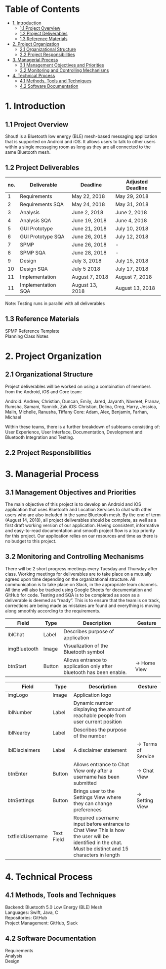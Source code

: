 # Table of Contents
- [1. Introduction](#1-introduction) 
   * [1.1 Project Overview](#11-project-overview)
   * [1.2 Project Deliverables](#12-project-deliverables)
   * [1.3 Reference Materials](#13-references)
- [2. Project Organization](#2-project-organization)
   * [2.1 Organizational Structure](#21-organizational-structure)  
   * [2.2 Project Responsibilities](#21-project-responsibilities)
- [3. Managerial Process](#3-managerial-process)
   * [3.1 Management Objectives and Priorities](#31-mgmt-objectives-priorities)
   * [3.2 Monitoring and Controlling Mechanisms](#32-monitor-control)
 - [4. Technical Process](#4-technical-process)
    * [4.1 Methods, Tools and Techniques](#41-methods-tools-techniques)
    * [4.2 Software Documentation](#42-software-documentation)
    
     
# 1. Introduction 

## 1.1 Project Overview

Shout! is a Bluetooth low energy (BLE) mesh-based messaging application that is supported on Android and iOS. It allows users to talk to other users within a single messaging room as long as they are all connected to the same Bluetooth mesh.

## 1.2 Project Deliverables

|no. | Deliverable | Deadline | Adjusted Deadline | 
| ----- | ---- | ----------- | ------- |
|1|Requirements| May 22, 2018| May 29, 2018|
|2|Requirements SQA| May 24, 2018| May 31, 2018|
|3|Analysis| June 2, 2018| June 2, 2018|
|4|Analysis SQA| June 19, 2018| June 4, 2018|
|5|GUI Prototype| June 21, 2018| July 10, 2018|
|6|GUI Prototype SQA| June 26, 2018| July 12, 2018|
|7|SPMP| June 26, 2018| - |
|8|SPMP SQA| June 28, 2018| - |
|9|Design| July 3, 2018| July 15, 2018|
|10|Design SQA| July 5 2018| July 17, 2018|
|11|Implementation| August 7, 2018| August 7, 2018|
|11|Implementation SQA| August 13, 2018| August 13, 2018|
Note: Testing runs in parallel with all deliverables


## 1.3 Reference Materials
SPMP Reference Template<br/>
Planning Class Notes


# 2. Project Organization
## 2.1 Organizational Structure
Project deliverables will be worked on using a combination of members from the Android, iOS and Core team:

Android: Andrew, Christian, Duncan, Emily, Jared, Jayanth, Navreet, Pranav, Rumsha, Samani, Yannick, Zak
iOS: Christian, Delina, Greg, Harry, Jessica, Malin, Michelle, Ranusha, Tiffany
Core: Adam, Alex, Benjamin, Farhan, Michael

Within these teams, there is a further breakdown of subteams consisting of:
User Experience, User Interface, Documentation, Development and Bluetooth Integration and Testing.

## 2.2 Project Responsibilities


# 3. Managerial Process
## 3.1 Management Objectives and Priorities
The main objective of this project is to develop an Android and iOS application that uses Bluetooth and Location Services to chat with other users who are also included in the same Bluetooth mesh. By the end of term (August 14, 2018), all project deliverables should be complete, as well as a first draft working version of our application. Having consistent, informative and easy-to-read documentation and smooth project flow is a top priority for this project. Our application relies on our resources and time as there is no budget to this project.

## 3.2 Monitoring and Controlling Mechanisms 
There will be 2 short progress meetings every Tuesday and Thursday after class. Working meetings for deliverables are to take place on a mutually agreed upon time depending on the organizational structure.
All communication is to take place on Slack, in the appropriate team channels. All time will also be tracked using Google Sheets for documentation and GitHub for code.
Testing and SQA is to be completed as soon as a deliverable is deemed as “ready”. This is to ensure that the team is on track, corrections are being made as mistakes are found and everything is moving along smoothly according to the requirements.

| Field | Type | Description | Gesture | 
| ----- | ---- | ----------- | ------- |
|lblChat|Label|Describes purpose of application||
|imgBluetooth|Image|Visualization of the Bluetooth symbol||
|btnStart|Button|Allows entrance to application only after bluetooth has been enable. |→  Home View|

| Field | Type | Description | Gesture | 
| ----- | ---- | ----------- | ------- |
|imgLogo|Image|Application logo||
|lblNumber|Label|Dynamic number displaying the amount of reachable people from user current position||
|lblNearby|Label|Describes the purpose of the number||
|lblDisclaimers|Label|A disclaimer statement | → Terms of Service |
|btnEnter|Button|Allows entrance to Chat View only after a username has been submitted |→ Chat View |
|btnSettings|Button| Brings user to the Settings View where they can change preferences | → Setting View |
|txtfieldUsername | Text Field | Required username input before entrance to Chat View This is how the user will be identified in the chat. Must be distinct and 15 characters in length| |


# 4. Technical Process
## 4.1 Methods, Tools and Techniques

Backend: Bluetooth 5.0 Low Energy (BLE) Mesh<br/>
Languages: Swift, Java, C<br/>
Repositories: GitHub<br/>
Project Management: GitHub, Slack<br/>

## 4.2 Software Documentation
Requirements<br/>
Analysis<br/>
Design


